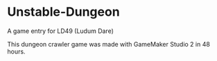 # Unstable-Dungeon
A game entry for LD49 (Ludum Dare)

This dungeon crawler game was made with GameMaker Studio 2 in 48 hours.